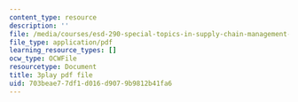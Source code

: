 ```yaml
---
content_type: resource
description: ''
file: /media/courses/esd-290-special-topics-in-supply-chain-management-spring-2005/703beae77df1d016d9079b9812b41fa6_djrhQK-dBx0.pdf
file_type: application/pdf
learning_resource_types: []
ocw_type: OCWFile
resourcetype: Document
title: 3play pdf file
uid: 703beae7-7df1-d016-d907-9b9812b41fa6
---
```

